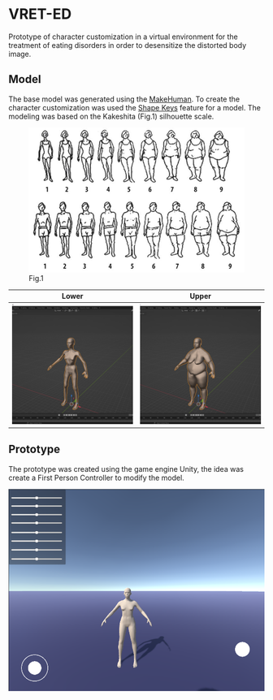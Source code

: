# VRET-ED

Prototype of character customization in a virtual environment for the treatment of eating disorders in order to desensitize the distorted body image.

Model
----
The base model was generated using the [MakeHuman](http://www.makehumancommunity.org "Open source tool for making 3D characters").
To create the character customization was used the [Shape Keys](https://docs.blender.org/manual/en/latest/animation/shape_keys/introduction.html) feature for a model.
The modeling was based on the Kakeshita (Fig.1) silhouette scale.

<figure>
    <img src="/imgs/kakeshita.jpg"
         alt="Kakeshita, Silhouette Scale">
    <figcaption>Fig.1</figcaption>
</figure>


Lower | Upper
------------ | -------------
![](/imgs/thin1.png) | ![](/imgs/fat1.png)


Prototype
----
The prototype was created using the game engine Unity, the idea was create a First Person Controller to modify the model.


![Prot](/imgs/prototipo.PNG)

